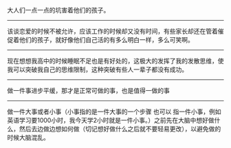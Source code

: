 大人们一点一点的坑害着他们的孩子。
___
该谈恋爱的时候不被允许，应该工作的时候却又没有时间，有些家长却还在管着催促着他们的孩子，就好像他们自己活的有多么明白一样，多么可笑啊。
___
现在想想我高中的时候睡眠不足也是有好处的，这极大的发挥了我的发散思维，使我可以突破我自己的思维限制，这种突破有些人一辈子都没有成功。
___
做一件事进步平缓，那才是正常可做的事，也是值得一做的事
___
做一件大事或者小事（小事指的是一件大事的一个步骤 也可以 指一件小事，例如英语学习要1000小时，我今天学2小时就是一件小事。）之前先在大脑中想好做什么，然后去边做边想如何做（切记想好做什么之后就不要轻易更改），以避免做的时候大脑混乱。
